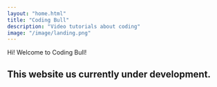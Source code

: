 ```yaml
---
layout: "home.html"
title: "Coding Bull"
description: "Video tutorials about coding"
image: "/image/landing.png"
---
```

Hi! Welcome to Coding Bull!

## This website us currently under development.
